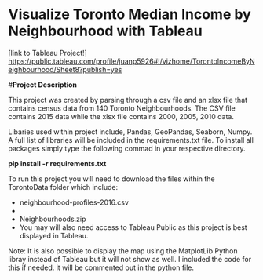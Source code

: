 # Visualize Toronto Median Income by Neighbourhood with Tableau

[link to Tableau Project!] https://public.tableau.com/profile/juanp5926#!/vizhome/TorontoIncomeByNeighbourhood/Sheet8?publish=yes

#**Project Description**

This project was created by parsing through a csv file and an xlsx file that contains census data from 140 Toronto Neighbourhoods.
The CSV file contains 2015 data while the xlsx file contains 2000, 2005, 2010 data. 

Libaries used within project include, Pandas, GeoPandas, Seaborn, Numpy. A full list of libraries will be included in the 
requirements.txt file. To install all packages simply type the following commad in your respective directory. 
  
   **pip install -r requirements.txt**

To run this project you will need to download the files within the TorontoData folder which include:
  - neighbourhood-profiles-2016.csv
  - 
  - Neighbourhoods.zip
  - You may will also need access to Tableau Public as this project is best displayed in Tableau. 
  
  Note: It is also possible to display the map using the MatplotLib Python libray instead of Tableau but it will not show as well. 
  I included the code for this if needed. it will be commented out in the python file. 
  

  
  
